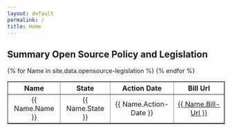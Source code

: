 ```yaml
---
layout: default
permalink: /
title: Home
---
```


## Summary Open Source Policy and Legislation

<table cellpadding="10" border="1">
	<tr>
		<th>Name</th><th>State</th><th>Action Date</th><th>Bill Url</th>
	</tr>
{% for Name in site.data.opensource-legislation %}
  <tr>
  	<td class="tablecolumn largetablecolumn" align="center">{{ Name.Name }}</td>
  	<td class="tablecolumn" align="center">{{ Name.State }}</td>
  	<td class="tablecolumn" align="center">{{ Name.Action-Date }}</td>
  	<td class="tablecolumn largetablecolumn" align="center"><a href="{{ Name.Bill-Url }}">{{ Name.Bill-Url }}</a></td>
  </tr>
{% endfor %}
</table>
